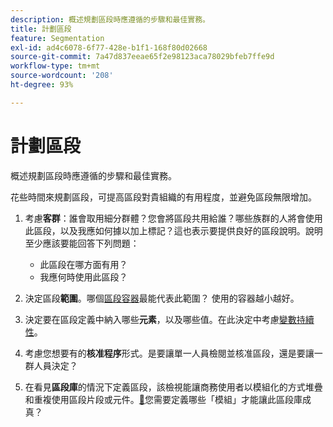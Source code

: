 ```yaml
---
description: 概述規劃區段時應遵循的步驟和最佳實務。
title: 計劃區段
feature: Segmentation
exl-id: ad4c6078-6f77-428e-b1f1-168f80d02668
source-git-commit: 7a47d837eeae65f2e98123aca78029bfeb7ffe9d
workflow-type: tm+mt
source-wordcount: '208'
ht-degree: 93%

---
```


# 計劃區段

概述規劃區段時應遵循的步驟和最佳實務。

花些時間來規劃區段，可提高區段對貴組織的有用程度，並避免區段無限增加。

1. 考慮&#x200B;**客群**：誰會取用細分群體？您會將區段共用給誰？哪些族群的人將會使用此區段，以及我應如何據以加上標記？這也表示要提供良好的區段說明。說明至少應該要能回答下列問題：

   * 此區段在哪方面有用？
   * 我應何時使用此區段？

1. 決定區段&#x200B;**範圍**。哪個[區段容器](/help/components/segmentation/seg-overview.md)最能代表此範圍？ 使用的容器越小越好。

1. 決定要在區段定義中納入哪些&#x200B;**元素**，以及哪些值。在此決定中考慮[變數持續性](/help/components/segmentation/seg-overview.md)。

1. 考慮您想要有的&#x200B;**核准程序**&#x200B;形式。是要讓單一人員檢閱並核准區段，還是要讓一群人員決定？
1. 在看見&#x200B;**區段庫**&#x200B;的情況下定義區段，該檢視能讓商務使用者以模組化的方式堆疊和重複使用區段片段或元件。[&#128279;](/help/components/segmentation/segmentation-workflow/seg-build.md)您需要定義哪些「模組」才能讓此區段庫成真？
